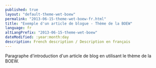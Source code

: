 ```yaml
---
published: true
layout: "default-theme-wet-boew"
permalink: "2013-06-15-theme-wet-boew-fr.html"
title: "Exemple d'un article de blogue - Thème de la BOEW"
language: fr
altLangPrefix: "2013-06-15-theme-wet-boew"
dateModified: :year:month:day
description: French description / Description en français
---
```


Paragraphe d'introduction d'un article de blog en utilisant le thème de la BOEW.

